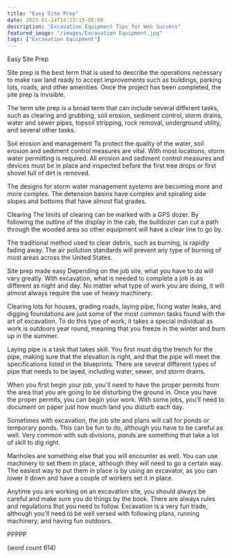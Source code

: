 ```yaml
---
title: "Easy Site Prep"
date: 2023-01-14T14:33:15-08:00
description: "Excavation Equipment Tips for Web Success"
featured_image: "/images/Excavation Equipment.jpg"
tags: ["Excavation Equipment"]
---
```


Easy Site Prep

Site prep is the best term that is used to describe
the operations necessary to make raw land ready
to accept improvements such as buildings, parking
lots, roads, and other amenities.  Once the project
has been completed, the site prep is invisible.

The term site prep is a broad term that can include
several different tasks, such as clearing and
grubbing, soil erosion, sediment control, storm
drains, water and sewer pipes, topsoil stripping,
rock removal, underground utility, and several
other tasks.

Soil erosion and management
To protect the quality of the water, soil erosion
and sediment control measures are vital.  With 
most locations, storm water permitting is 
required.  All erosion and sediment control
measures and devices must be in place and inspected
before the first tree drops or first shovel full
of dirt is removed.

The designs for storm water management systems
are becoming more and more complex.  The detension
basins have complex and spiraling side slopes
and bottoms that have almost flat grades.

Clearing
The limits of clearing can be marked with a GPS
dozer.  By following the outline of the display 
in the cab, the bulldozer can cut a path through
the wooded area so other equipment will have a
clear line to go by.

The traditional method used to clear debris, such
as burning, is rapidly fading away.  The air
pollution standards will prevent any type of
burning of most areas across the United States.

Site prep made easy
Depending on the job site, what you have to do will
vary greatly.  With excavation, what is needed to
complete a job is as different as night and day.  No
matter what type of work you are doing, it will
almost always require the use of heavy machinery.

Clearing lots for houses, grading roads, laying
pipe, fixing water leaks, and digging foundations
are just some of the most common tasks found with 
the art of excavation.  To do this type of work,
it takes a special individual as work is outdoors
year round, meaning that you freeze in the winter
and burn up in the summer.

Laying pipe is a task that takes skill.  You first
must dig the trench for the pipe, making sure that
the elevation is right, and that the pipe will meet
the specifications listed in the blueprints.  There
are several different types of pipe that needs to
be layed, including water, sewer, and storm drains.

When you first begin your job, you'll need to have
the proper permits from the area that you are going
to be disturbing the ground in.  Once you have
the proper permits, you can begin your work.  With
some jobs, you'll need to document on paper just
how much land you disturb each day.  

Sometimes with excavation, the job site and plans 
will call for ponds or temporary ponds.  This can
be fun to do, although you have to be careful as
well.  Very common with sub divisions, ponds are
something that take a lot of skill to dig right.

Manholes are something else that you will encounter
as well.  You can use machinery to set them in place,
although they will need to go a certain way.  The
easiest way to put them in place is by using an
excavator, as you can lower it down and have a 
couple of workers set it in place.

Anytime you are working on an excavation site, you
should always be careful and make sure you do things
by the book.  There are always rules and regulations
that you need to follow.  Excavation is a very fun
trade, although you'll need to be well versed with
following plans, running machinery, and having fun
outdoors.

PPPPP

(word count 614)

